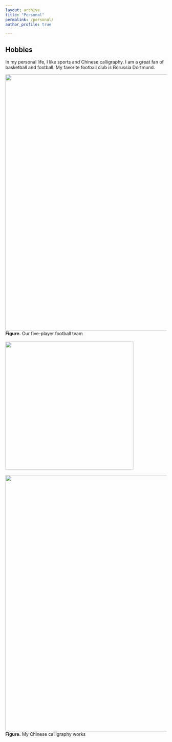 ```yaml
---
layout: archive
title: "Personal"
permalink: /personal/
author_profile: true

---
```


Hobbies
-----
In my personal life, I like sports and Chinese calligraphy. I am a great fan of basketball and football. My favorite football club is Borussia Dortmund.

<div>			
    <img src="/keyangyang.github.io/images/football.png"
         width=800>
    <br>
    <b>Figure.</b> Our five-player football team 
</div>    
<br> 

<div>			
    <img src="/keyangyang.github.io/images/calli1.png"
         width=400>
</div>    
<br> 

<div>			
    <img src="/keyangyang.github.io/images/calli2.png"
         width=800>
    <br>
    <b>Figure.</b> My Chinese calligraphy works 
</div>    
<br> 
